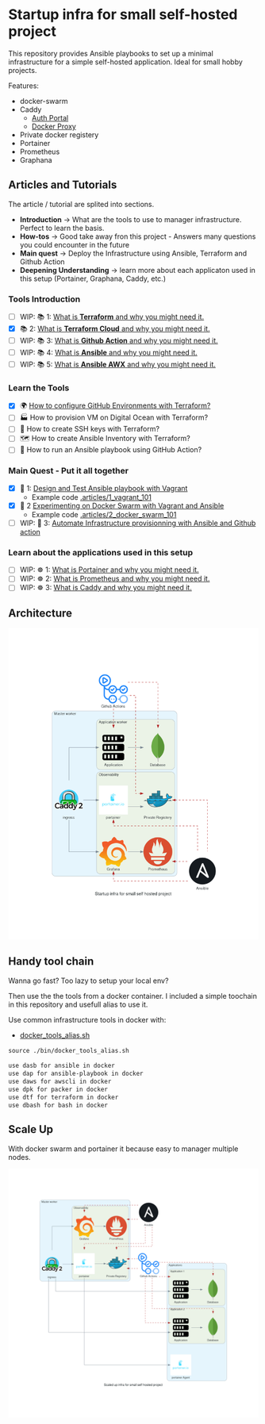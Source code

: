 # Startup infra for small self-hosted project

This repository provides Ansible playbooks to set up a minimal infrastructure for a simple self-hosted application. Ideal for small hobby projects.

Features:
* docker-swarm
* Caddy
    * [Auth Portal](https://github.com/greenpau/caddy-auth-portal)
    * [Docker Proxy](https://github.com/lucaslorentz/caddy-docker-proxy)
* Private docker registery
* Portainer
* Prometheus 
* Graphana

## Articles and Tutorials

The article / tutorial are splited into sections. 
* **Introduction** -> What are the tools to use to manager infrastructure. Perfect to learn the basis.
* **How-tos** -> Good take away fron this project - Answers many questions you could encounter in the future
* **Main quest** -> Deploy the Infrastructure using Ansible, Terraform and Github Action
* **Deepening Understanding** -> learn more about each applicaton used in this setup (Portainer, Graphana, Caddy, etc.)

### Tools Introduction

* [ ] WIP: 📚 1: [What is **Terraform** and why you might need it.]()
* [X] 📚 2: [What is **Terraform Cloud** and why you might need it.](https://faun.pub/what-is-terraform-cloud-and-why-you-might-need-it-c9847fb8f6e6?sk=ee85423512f39030bb287a3f2a6623d3)
* [ ] WIP: 📚 3: [What is **Github Action** and why you might need it.]()
* [ ] WIP: 📚 4: [What is **Ansible** and why you might need it.]()
* [ ] WIP: 📚 5: [What is **Ansible AWX** and why you might need it.]()

### Learn the Tools

* [X] 🌍 [How to configure GitHub Environments with Terraform?](https://faun.pub/how-to-configure-github-environments-with-terraform-d2b76766547b?sk=b50616eed7da268d5a99c459fc9c57d5)
* [ ] 🏭 How to provision VM on Digital Ocean with Terraform?
* [ ] 🔏 How to create SSH keys with Terraform?
* [ ] 🗺️ How to create Ansible Inventory with Terraform?
* [ ] 👩 How to run an Ansible playbook using GitHub Action?

### Main Quest - Put it all together

* [X] 🧰 1: [Design and Test Ansible playbook with Vagrant](https://faun.pub/a-disposable-local-test-environment-is-essential-for-devops-sysadmin-af97fa8f3db0?sk=f2f0e3a6b4fe4215cec13019887b6302)
   * Example code [.articles/1_vagrant_101](.articles/1_vagrant_101)   
* [X] 🧰 2 [Experimenting on Docker Swarm with Vagrant and Ansible](https://faun.pub/experimenting-on-docker-swarm-with-vagrant-and-ansible-bcc2c79ba7c4?sk=1eac227cf3c9ec5dc5abbf06f38e92c3)
   * Example code [.articles/2_docker_swarm_101](.articles/2_docker_swarm_101)
* [ ] WIP: 🧰 3: [Automate Infrastructure provisionning with Ansible and Github action]()

### Learn about the applications used in this setup

* [ ] WIP: ☸️ 1: [What is Portainer and why you might need it.]()
* [ ] WIP: ☸️ 2: [What is Prometheus and why you might need it.]()
* [ ] WIP: ☸️ 3: [What is Caddy and why you might need it.]()

## Architecture

![](./diagrams/startup_infra_for_small_self_hosted_project.png)

## Handy tool chain

Wanna go fast? Too lazy to setup your local env?

Then use the the tools from a docker container. I included a simple toochain in this repository and usefull alias to use it.

Use common infrastructure tools in docker with:
* [docker_tools_alias.sh](./bin/docker_tools_alias.sh)

```
source ./bin/docker_tools_alias.sh
```

```
use dasb for ansible in docker
use dap for ansible-playbook in docker
use daws for awscli in docker
use dpk for packer in docker
use dtf for terraform in docker
use dbash for bash in docker
```

## Scale Up

With docker swarm and portainer it because easy to manager multiple nodes.

![](./diagrams/scaled_up_infra_for_small_self_hosted_project.png)
